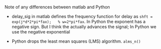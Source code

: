 Note of  any differences between matlab and Python



* delay_sig in matlab defines the frequency function for delay  as `shft = exp(j*d*2*pi*fax);   % w=2*pi*fax`. In Python the exponent has a negative sign. But I think the actually advances the signal; In Python we use the negative exponential


* Python drops the least mean squares (LMS) algorithm. `alms_n()`